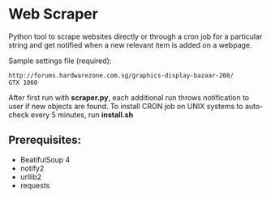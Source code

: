 # Web Scraper

Python tool to scrape websites directly or through a cron job for a particular string and get notified when a new relevant item is added on a webpage.

Sample settings file (required):

    http://forums.hardwarezone.com.sg/graphics-display-bazaar-200/
    GTX 1060

After first run with **scraper.py**, each additional run throws notification to user if new objects are found. To install CRON job on UNIX systems to auto-check every 5 minutes, run **install.sh**

## Prerequisites:
- BeatifulSoup 4
- notify2
- urllib2
- requests

